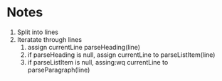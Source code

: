 # Notes

1. Split into lines
2. Iteratate through lines
   1. assign currentLine parseHeading(line)
   2. if parseHeading is null, assign currentLine to parseListItem(line)
   3. if parseListItem is null, assing:wq
   currentLine to parseParagraph(line)
